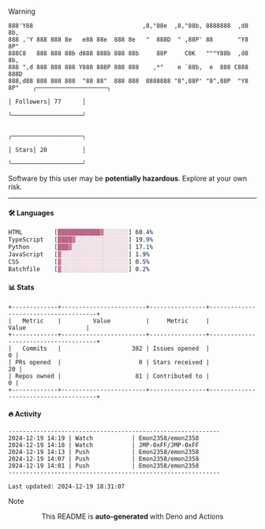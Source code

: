> [!WARNING]
> ```
> 888'Y88                               ,8,"88e  ,8,"88b, 8888888  ,d8 8b,    
> 888 ,'Y 888 888 8e   e88 88e  888 8e   "  888D  " ,88P' 88       "Y8 8P"    
> 888C8   888 888 88b d888 888b 888 88b     88P     C8K   """Y88b  ,d8 8b,    
> 888 ",d 888 888 888 Y888 888P 888 888    ,*"    e `88b,  e  888 C888 888D   
> 888,d88 888 888 888  "88 88"  888 888  8888888 "8",88P' "8",88P  "Y8 8P"    ╭────────────────────╮
>                                                                             │ Followers│ 77      │
>                                                                             ╰────────────────────╯
>                                                                             
>                                                                             ╭────────────────────╮
>                                                                             │ Stars│ 20          │
>                                                                             ╰────────────────────╯
> ```
> <p>Software by this user may be <b>potentially hazardous</b>. Explore at your own risk.</p>

---

#### 🛠️ Languages
```css
HTML         [████████████▓░░░░░░░] 60.4%
TypeScript   [████▓░░░░░░░░░░░░░░░] 19.9%
Python       [███▓░░░░░░░░░░░░░░░░] 17.1%
JavaScript   [▓░░░░░░░░░░░░░░░░░░░] 1.9%
CSS          [▓░░░░░░░░░░░░░░░░░░░] 0.5%
Batchfile    [▓░░░░░░░░░░░░░░░░░░░] 0.2%
```

#### 📊 Stats
```
+-------------+------------------------+----------------+--------------------------------------+
|   Metric    |         Value          |     Metric     |                Value                 |
+-------------+------------------------+----------------+--------------------------------------+
|   Commits   |                    382 | Issues opened  |                                    0 |
| PRs opened  |                      0 | Stars received |                                   20 |
| Repos owned |                     81 | Contributed to |                                    0 |
+-------------+------------------------+----------------+--------------------------------------+
```

#### 🔥 Activity
```
------------------------------------------------------------
2024-12-19 14:19 | Watch           | Emon2358/emon2358
2024-12-19 14:18 | Watch           | JMP-0xFF/JMP-0xFF
2024-12-19 14:13 | Push            | Emon2358/emon2358
2024-12-19 14:07 | Push            | Emon2358/emon2358
2024-12-19 14:01 | Push            | Emon2358/emon2358
------------------------------------------------------------

Last updated: 2024-12-19 18:31:07
```

> [!NOTE]
> <p align="center">This README is <b>auto-generated</b> with Deno and Actions</p>